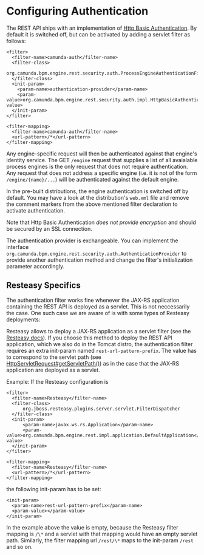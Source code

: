 Configuring Authentication
==========================

The REST API ships with an implementation of [Http Basic Authentication](http://en.wikipedia.org/wiki/Basic_access_authentication). By default it is switched off, but can be activated by adding a servlet filter as follows:

    <filter>
      <filter-name>camunda-auth</filter-name>
      <filter-class>
        org.camunda.bpm.engine.rest.security.auth.ProcessEngineAuthenticationFilter
      </filter-class>
      <init-param>
        <param-name>authentication-provider</param-name>
        <param-value>org.camunda.bpm.engine.rest.security.auth.impl.HttpBasicAuthenticationProvider</param-value>
      </init-param>
    </filter>
        
    <filter-mapping>
      <filter-name>camunda-auth</filter-name>
      <url-pattern>/*</url-pattern>
    </filter-mapping>
    
Any engine-specific request will then be authenticated against that engine's identity service. The GET `/engine` request that supplies a list of all avaialable process engines is the only request that does not require authentication. Any request that does not address a specific engine (i.e. it is not of the form `/engine/{name}/...`) will be authenticated against the default engine.

In the pre-built distributions, the engine authentication is switched off by default. You may have a look at the distribution's `web.xml` file and remove the comment markers from the above mentioned filter declaration to activate authentication.

Note that Http Basic Authentication *does not provide encryption* and should be secured by an SSL connection.

The authentication provider is exchangeable. You can implement the interface `org.camunda.bpm.engine.rest.security.auth.AuthenticationProvider` to provide another authentication method and change the filter's initialization parameter accordingly.

Resteasy Specifics
------------------

The authentication filter works fine whenever the JAX-RS application containing the REST API is deployed as a servlet. This is not neccessarily the case. One such case we are aware of is with some types of Resteasy deployments:

Resteasy allows to deploy a JAX-RS application as a servlet filter (see the [Resteasy docs](http://docs.jboss.org/resteasy/docs/2.3.5.Final/userguide/html/Installation_Configuration.html#filter)). If you choose this method to deploy the REST API application, which we also do in the Tomcat distro, the authentication filter requires an extra init-param named `rest-url-pattern-prefix`. The value has to correspond to the servlet path (see [HttpServletRequest#getServletPath()](http://docs.oracle.com/javaee/6/api/javax/servlet/http/HttpServletRequest.html#getServletPath%28%29)) as in the case that the JAX-RS application are deployed as a servlet.

Example: If the Resteasy configuration is

    <filter>
      <filter-name>Resteasy</filter-name>
      <filter-class>
          org.jboss.resteasy.plugins.server.servlet.FilterDispatcher
      </filter-class>
      <init-param>
          <param-name>javax.ws.rs.Application</param-name>
          <param-value>org.camunda.bpm.engine.rest.impl.application.DefaultApplication</param-value>
      </init-param>
    </filter>

    <filter-mapping>
      <filter-name>Resteasy</filter-name>
      <url-pattern>/*</url-pattern>
    </filter-mapping>
    
the following init-param has to be set:

    <init-param>
      <param-name>rest-url-pattern-prefix</param-name>
      <param-value></param-value>
    </init-param>
    
In the example above the value is empty, because the Resteasy filter mapping is `/\*` and a servlet with that mapping would have an empty servlet path. Similarly, the filter mapping url `/rest/\*` maps to the init-param `/rest` and so on.